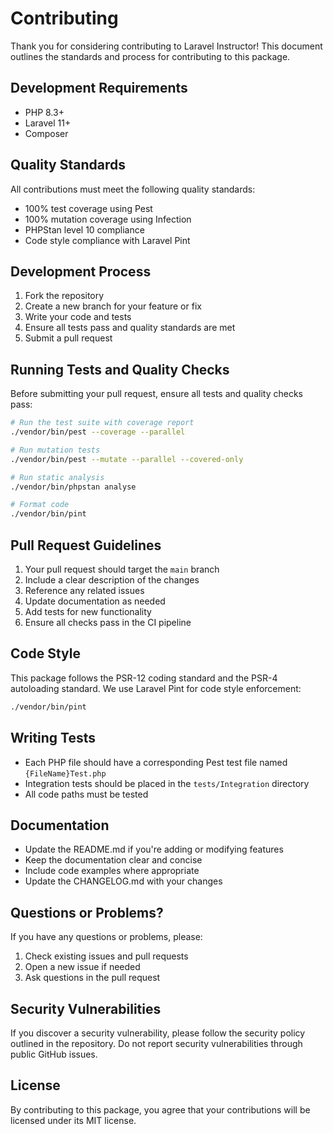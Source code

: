 # Contributing

Thank you for considering contributing to Laravel Instructor! This document outlines the standards and process for contributing to this package.

## Development Requirements

- PHP 8.3+
- Laravel 11+
- Composer

## Quality Standards

All contributions must meet the following quality standards:

- 100% test coverage using Pest
- 100% mutation coverage using Infection
- PHPStan level 10 compliance
- Code style compliance with Laravel Pint

## Development Process

1. Fork the repository
2. Create a new branch for your feature or fix
3. Write your code and tests
4. Ensure all tests pass and quality standards are met
5. Submit a pull request

## Running Tests and Quality Checks

Before submitting your pull request, ensure all tests and quality checks pass:

```bash
# Run the test suite with coverage report
./vendor/bin/pest --coverage --parallel

# Run mutation tests
./vendor/bin/pest --mutate --parallel --covered-only

# Run static analysis
./vendor/bin/phpstan analyse

# Format code
./vendor/bin/pint
```

## Pull Request Guidelines

1. Your pull request should target the `main` branch
2. Include a clear description of the changes
3. Reference any related issues
4. Update documentation as needed
5. Add tests for new functionality
6. Ensure all checks pass in the CI pipeline

## Code Style

This package follows the PSR-12 coding standard and the PSR-4 autoloading standard. We use Laravel Pint for code style enforcement:

```bash
./vendor/bin/pint
```

## Writing Tests

- Each PHP file should have a corresponding Pest test file named `{FileName}Test.php`
- Integration tests should be placed in the `tests/Integration` directory
- All code paths must be tested

## Documentation

- Update the README.md if you're adding or modifying features
- Keep the documentation clear and concise
- Include code examples where appropriate
- Update the CHANGELOG.md with your changes

## Questions or Problems?

If you have any questions or problems, please:

1. Check existing issues and pull requests
2. Open a new issue if needed
3. Ask questions in the pull request

## Security Vulnerabilities

If you discover a security vulnerability, please follow the security policy outlined in the repository. Do not report security vulnerabilities through public GitHub issues.

## License

By contributing to this package, you agree that your contributions will be licensed under its MIT license.
